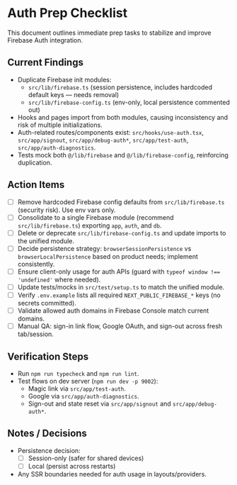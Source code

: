 # Auth Prep Checklist

This document outlines immediate prep tasks to stabilize and improve Firebase Auth integration.

## Current Findings

- Duplicate Firebase init modules:
  - `src/lib/firebase.ts` (session persistence, includes hardcoded default keys — needs removal)
  - `src/lib/firebase-config.ts` (env-only, local persistence commented out)
- Hooks and pages import from both modules, causing inconsistency and risk of multiple initializations.
- Auth-related routes/components exist: `src/hooks/use-auth.tsx`, `src/app/signout`, `src/app/debug-auth*`, `src/app/test-auth`, `src/app/auth-diagnostics`.
- Tests mock both `@/lib/firebase` and `@/lib/firebase-config`, reinforcing duplication.

## Action Items

- [ ] Remove hardcoded Firebase config defaults from `src/lib/firebase.ts` (security risk). Use env vars only.
- [ ] Consolidate to a single Firebase module (recommend `src/lib/firebase.ts`) exporting `app`, `auth`, and `db`.
- [ ] Delete or deprecate `src/lib/firebase-config.ts` and update imports to the unified module.
- [ ] Decide persistence strategy: `browserSessionPersistence` vs `browserLocalPersistence` based on product needs; implement consistently.
- [ ] Ensure client-only usage for auth APIs (guard with `typeof window !== 'undefined'` where needed).
- [ ] Update tests/mocks in `src/test/setup.ts` to match the unified module.
- [ ] Verify `.env.example` lists all required `NEXT_PUBLIC_FIREBASE_*` keys (no secrets committed).
- [ ] Validate allowed auth domains in Firebase Console match current domains.
- [ ] Manual QA: sign-in link flow, Google OAuth, and sign-out across fresh tab/session.

## Verification Steps

- Run `npm run typecheck` and `npm run lint`.
- Test flows on dev server (`npm run dev -p 9002`):
  - Magic link via `src/app/test-auth`.
  - Google via `src/app/auth-diagnostics`.
  - Sign-out and state reset via `src/app/signout` and `src/app/debug-auth*`.

## Notes / Decisions

- Persistence decision:
  - [ ] Session-only (safer for shared devices)
  - [ ] Local (persist across restarts)
- Any SSR boundaries needed for auth usage in layouts/providers.

